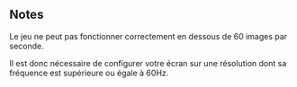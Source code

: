 ## Notes
Le jeu ne peut pas fonctionner correctement en dessous de 60 images par seconde.

Il est donc nécessaire de configurer votre écran sur une résolution dont sa fréquence est supérieure ou égale à 60Hz.
